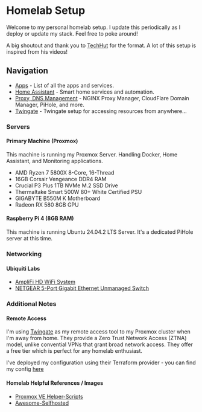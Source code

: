 # Homelab Setup

Welcome to my personal homelab setup. I update this periodically as I deploy or update my stack. Feel free to poke around!

A big shoutout and thank you to [TechHut](https://www.youtube.com/@TechHut) for the format. A lot of this setup is inspired from his videos!

## Navigation

- [Apps](https://github.com/DmitriyRogo/homelab/tree/main/apps) - List of all the apps and services.
- [Home Assistant](https://github.com/DmitriyRogo/homelab/tree/main/homeassistant) - Smart home services and automation.
- [Proxy, DNS Management](https://github.com/DmitriyRogo/homelab/tree/main/proxy) - NGINX Proxy Manager, CloudFlare Domain Manager, PiHole, and more.
- [Twingate](https://github.com/DmitriyRogo/homelab/tree/main/twingate) - Twingate setup for accessing resources from anywhere...

### Servers

#### Primary Machine (Proxmox)

This machine is running my Proxmox Server. Handling Docker, Home Assistant, and Monitoring applications.

- AMD Ryzen 7 5800X 8-Core, 16-Thread
- 16GB Corsair Vengeance DDR4 RAM
- Crucial P3 Plus 1TB NVMe M.2 SSD Drive
- Thermaltake Smart 500W 80+ White Certified PSU
- GIGABYTE B550M K Motherboard
- Radeon RX 580 8GB GPU

#### Raspberry Pi 4 (8GB RAM)

This machine is running Ubuntu 24.04.2 LTS Server. It's a dedicated PiHole server at this time.

### Networking

#### Ubiquiti Labs

- [AmpliFi HD WiFi System](https://a.co/d/09a9fPE)
- [NETGEAR 5-Port Gigabit Ethernet Unmanaged Switch](https://a.co/d/1zVNvw5)

### Additional Notes

#### Remote Access

I'm using [Twingate](https://www.twingate.com/) as my remote access tool to my Proxmox cluster when I'm away from home. They provide a Zero Trust Network Access (ZTNA) model, unlike convential VPNs that grant broad network access. They offer a free tier which is perfect for any homelab enthusiast.

I've deployed my configuration using their Terraform provider - you can find my config [here](https://github.com/DmitriyRogo/homelab/tree/main/twingate)

#### Homelab Helpful References / Images

- [Proxmox VE Helper-Scripts](https://tteck.github.io/Proxmox/)
- [Awesome-Selfhosted](https://github.com/awesome-selfhosted/awesome-selfhosted)
